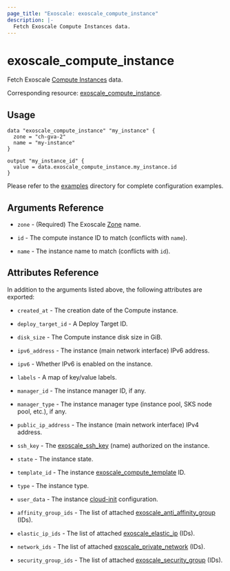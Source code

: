 ```yaml
---
page_title: "Exoscale: exoscale_compute_instance"
description: |-
  Fetch Exoscale Compute Instances data.
---
```


# exoscale\_compute\_instance

Fetch Exoscale [Compute Instances](https://community.exoscale.com/documentation/compute/) data.

Corresponding resource: [exoscale_compute_instance](../resources/compute_instance.md).


## Usage

```hcl
data "exoscale_compute_instance" "my_instance" {
  zone = "ch-gva-2"
  name = "my-instance"
}

output "my_instance_id" {
  value = data.exoscale_compute_instance.my_instance.id
}
```

Please refer to the [examples](https://github.com/exoscale/terraform-provider-exoscale/tree/master/examples/)
directory for complete configuration examples.


## Arguments Reference

[zone]: https://www.exoscale.com/datacenters/

* `zone` - (Required) The Exoscale [Zone][zone] name.

* `id` - The compute instance ID to match (conflicts with `name`).
* `name` - The instance name to match (conflicts with `id`).


## Attributes Reference

[cloud-init]: http://cloudinit.readthedocs.io/en/latest/

In addition to the arguments listed above, the following attributes are exported:

* `created_at` - The creation date of the Compute instance.
* `deploy_target_id` - A Deploy Target ID.
* `disk_size` - The Compute instance disk size in GiB.
* `ipv6_address` - The instance (main network interface) IPv6 address.
* `ipv6` - Whether IPv6 is enabled on the instance.
* `labels` - A map of key/value labels.
* `manager_id` - The instance manager ID, if any.
* `manager_type` - The instance manager type (instance pool, SKS node pool, etc.), if any.
* `public_ip_address` - The instance (main network interface) IPv4 address.
* `ssh_key` - The [exoscale_ssh_key](../resources/ssh_key.md) (name) authorized on the instance.
* `state` - The instance state.
* `template_id` - The instance [exoscale_compute_template](./compute_template.md) ID.
* `type` - The instance type.
* `user_data` - The instance [cloud-init][cloud-init] configuration.

* `affinity_group_ids` - The list of attached [exoscale_anti_affinity_group](../resources/anti_affinity_group.md) (IDs).
* `elastic_ip_ids` - The list of attached [exoscale_elastic_ip](../resources/elastic_ip.md) (IDs).
* `network_ids` - The list of attached [exoscale_private_network](../resources/private_network.md) (IDs).
* `security_group_ids` - The list of attached [exoscale_security_group](../resources/security_group.md) (IDs).
